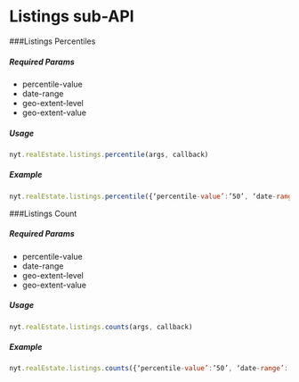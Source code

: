 # Listings sub-API

###Listings Percentiles

##### *Required Params*

- percentile-value
- date-range
- geo-extent-level
- geo-extent-value

##### *Usage*
```javascript
nyt.realEstate.listings.percentile(args, callback)
```

##### *Example*
```javascript
nyt.realEstate.listings.percentile({‘percentile-value’:’50’, ‘date-range’:’2014-07’, ‘geo-extent-level’:’borough’,’geo-extent-value’:’manhatten’}, console.log)
```

###Listings Count

##### *Required Params*

- percentile-value
- date-range
- geo-extent-level
- geo-extent-value

##### *Usage*
```javascript
nyt.realEstate.listings.counts(args, callback)
```

##### *Example*
```javascript
nyt.realEstate.listings.counts({‘percentile-value’:’50’, ‘date-range’:’2014-07’, ‘geo-extent-level’:’borough’,’geo-extent-value’:’manhatten’}, console.log))
```

